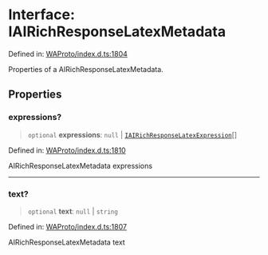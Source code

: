 # Interface: IAIRichResponseLatexMetadata

Defined in: [WAProto/index.d.ts:1804](https://github.com/Fokusdotid/Baileys/blob/3533fb5d5a1e97f0cc8384505a121b389a346518/WAProto/index.d.ts#L1804)

Properties of a AIRichResponseLatexMetadata.

## Properties

### expressions?

> `optional` **expressions**: `null` \| [`IAIRichResponseLatexExpression`](../namespaces/AIRichResponseLatexMetadata/interfaces/IAIRichResponseLatexExpression.md)[]

Defined in: [WAProto/index.d.ts:1810](https://github.com/Fokusdotid/Baileys/blob/3533fb5d5a1e97f0cc8384505a121b389a346518/WAProto/index.d.ts#L1810)

AIRichResponseLatexMetadata expressions

***

### text?

> `optional` **text**: `null` \| `string`

Defined in: [WAProto/index.d.ts:1807](https://github.com/Fokusdotid/Baileys/blob/3533fb5d5a1e97f0cc8384505a121b389a346518/WAProto/index.d.ts#L1807)

AIRichResponseLatexMetadata text
